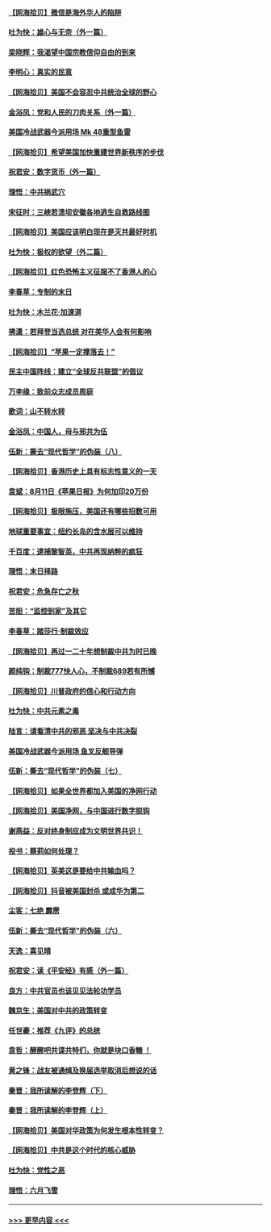 #### [【网海拾贝】微信是海外华人的陷阱](../pages/nsc993/n12338868.md?t=08182251) 
#### [吐为快：雄心与无奈（外一篇）](../pages/nsc993/n12338132.md?t=08182251) 
#### [梁晓辉：我渴望中国宗教信仰自由的到来](../pages/nsc993/n12336657.md?t=08182251) 
#### [李明心：真实的民意](../pages/nsc993/n12336089.md?t=08182251) 
#### [【网海拾贝】美国不会容忍中共统治全球的野心](../pages/nsc993/n12336063.md?t=08182251) 
#### [金浴凤：党和人民的刀肉关系（外一篇）](../pages/nsc993/n12335834.md?t=08182251) 
#### [美国冷战武器今派用场 Mk 48重型鱼雷](../pages/nsc993/n12335354.md?t=08182251) 
#### [【网海拾贝】希望美国加快重建世界新秩序的步伐](../pages/nsc993/n12334224.md?t=08182251) 
#### [祝君安：数字货币（外一篇）](../pages/nsc993/n12334186.md?t=08182251) 
#### [理悟：中共祸武穴](../pages/nsc993/n12333962.md?t=08182251) 
#### [宋征时：三峡若溃坝安徽各地逃生自救路线图](../pages/nsc993/n12332450.md?t=08182251) 
#### [【网海拾贝】美国应该明白现在是灭共最好时机](../pages/nsc993/n12332313.md?t=08182251) 
#### [吐为快：极权的欲望（外二篇）](../pages/nsc993/n12332089.md?t=08182251) 
#### [【网海拾贝】红色恐怖主义征服不了香港人的心](../pages/nsc993/n12329296.md?t=08182251) 
#### [李春草：专制的末日](../pages/nsc993/n12329079.md?t=08182251) 
#### [吐为快：木兰花‧加速道](../pages/nsc993/n12327366.md?t=08182251) 
#### [拂潇：若拜登当选总统 对在美华人会有何影响](../pages/nsc993/n12295996.md?t=08182251) 
#### [【网海拾贝】“苹果一定撑落去！”](../pages/nsc993/n12326784.md?t=08182251) 
#### [民主中国阵线：建立“全球反共联盟”的倡议](../pages/nsc993/n12324177.md?t=08182251) 
#### [万李缘：致前众志成员周庭](../pages/nsc993/n12324635.md?t=08182251) 
#### [歌词：山不转水转](../pages/nsc993/n12324599.md?t=08182251) 
#### [金浴凤：中国人，毋与邪共为伍](../pages/nsc993/n12324257.md?t=08182251) 
#### [伍新：撕去“现代哲学”的伪装（八）](../pages/nsc993/n12324188.md?t=08182251) 
#### [【网海拾贝】香港历史上具有标志性意义的一天](../pages/nsc993/n12324021.md?t=08182251) 
#### [袁斌：8月11日《苹果日报》为何加印20万份](../pages/nsc993/n12323955.md?t=08182251) 
#### [【网海拾贝】极限施压，美国还有哪些招数可用](../pages/nsc993/n12322512.md?t=08182251) 
#### [地球重要事宜：纽约长岛的含水层可以维持](../pages/nsc993/n12321844.md?t=08182251) 
#### [千百度：逮捕黎智英，中共再现纳粹的疯狂](../pages/nsc993/n12321777.md?t=08182251) 
#### [理悟：末日择路](../pages/nsc993/n12320812.md?t=08182251) 
#### [祝君安：危急存亡之秋](../pages/nsc993/n12320795.md?t=08182251) 
#### [苦胆：“监控到家”及其它](../pages/nsc993/n12320751.md?t=08182251) 
#### [李春草：踏莎行·制裁效应](../pages/nsc993/n12318290.md?t=08182251) 
#### [【网海拾贝】再过一二十年想制裁中共为时已晚](../pages/nsc993/n12318195.md?t=08182251) 
#### [颜纯钩：制裁777快人心，不制裁689若有所憾](../pages/nsc993/n12316912.md?t=08182251) 
#### [【网海拾贝】川普政府的信心和行动方向](../pages/nsc993/n12316673.md?t=08182251) 
#### [吐为快：中共元素之毒](../pages/nsc993/n12316547.md?t=08182251) 
#### [陆言：请看清中共的邪恶 坚决与中共决裂](../pages/nsc993/n12315784.md?t=08182251) 
#### [美国冷战武器今派用场 鱼叉反舰导弹](../pages/nsc993/n12316258.md?t=08182251) 
#### [伍新：撕去“现代哲学”的伪装（七）](../pages/nsc993/n12315846.md?t=08182251) 
#### [【网海拾贝】如果全世界都加入美国的净网行动](../pages/nsc993/n12315588.md?t=08182251) 
#### [【网海拾贝】美国净网，与中国进行数字脱钩](../pages/nsc993/n12312813.md?t=08182251) 
#### [谢燕益：反对终身制应成为文明世界共识！](../pages/nsc993/n12310465.md?t=08182251) 
#### [投书：蔡莉如何处理？](../pages/nsc993/n12310224.md?t=08182251) 
#### [【网海拾贝】英美这是要给中共输血吗？](../pages/nsc993/n12307646.md?t=08182251) 
#### [【网海拾贝】抖音被美国封杀 或成华为第二](../pages/nsc993/n12305277.md?t=08182251) 
#### [尘客：七绝 霹雳](../pages/nsc993/n12304053.md?t=08182251) 
#### [伍新：撕去“现代哲学”的伪装（六）](../pages/nsc993/n12303243.md?t=08182251) 
#### [天逸：喜见晴](../pages/nsc993/n12303226.md?t=08182251) 
#### [祝君安：读《平安经》有感（外一篇）](../pages/nsc993/n12303170.md?t=08182251) 
#### [良方：中共官员也该见见法轮功学员](../pages/nsc993/n12302985.md?t=08182251) 
#### [魏京生：美国对中共的政策转变](../pages/nsc993/n12302929.md?t=08182251) 
#### [任世豪：推荐《九评》的总统](../pages/nsc993/n12302838.md?t=08182251) 
#### [袁哲：醒醒吧共谍共特们，你就是块口香糖 ！](../pages/nsc993/n12302678.md?t=08182251) 
#### [黄之锋：战友被通缉及换届选举取消后想说的话](../pages/nsc993/n12302681.md?t=08182251) 
#### [秦晋：我所读解的李登辉（下）](../pages/nsc993/n12302171.md?t=08182251) 
#### [秦晋：我所读解的李登辉（上）](../pages/nsc993/n12301979.md?t=08182251) 
#### [【网海拾贝】美国对华政策为何发生根本性转变？](../pages/nsc993/n12302091.md?t=08182251) 
#### [【网海拾贝】中共是这个时代的核心威胁](../pages/nsc993/n12300541.md?t=08182251) 
#### [吐为快：党性之恶](../pages/nsc993/n12300263.md?t=08182251) 
#### [理悟：六月飞雪](../pages/nsc993/n12300243.md?t=08182251) 

----
#### [ >>> 更早内容 <<< ](../indexes/nsc993-earlier.md)
